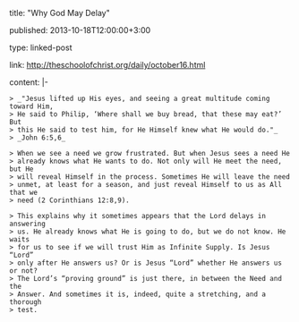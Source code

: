 title: "Why God May Delay"

published: 2013-10-18T12:00:00+3:00

type: linked-post

link: http://theschoolofchrist.org/daily/october16.html

content: |-

    > _"Jesus lifted up His eyes, and seeing a great multitude coming toward Him,
    > He said to Philip, ‘Where shall we buy bread, that these may eat?’ But
    > this He said to test him, for He Himself knew what He would do."_  
    > _John 6:5,6_

    > When we see a need we grow frustrated. But when Jesus sees a need He
    > already knows what He wants to do. Not only will He meet the need, but He
    > will reveal Himself in the process. Sometimes He will leave the need
    > unmet, at least for a season, and just reveal Himself to us as All that we
    > need (2 Corinthians 12:8,9).

    > This explains why it sometimes appears that the Lord delays in answering
    > us. He already knows what He is going to do, but we do not know. He waits
    > for us to see if we will trust Him as Infinite Supply. Is Jesus “Lord”
    > only after He answers us? Or is Jesus “Lord” whether He answers us or not?
    > The Lord’s “proving ground” is just there, in between the Need and the
    > Answer. And sometimes it is, indeed, quite a stretching, and a thorough
    > test.
